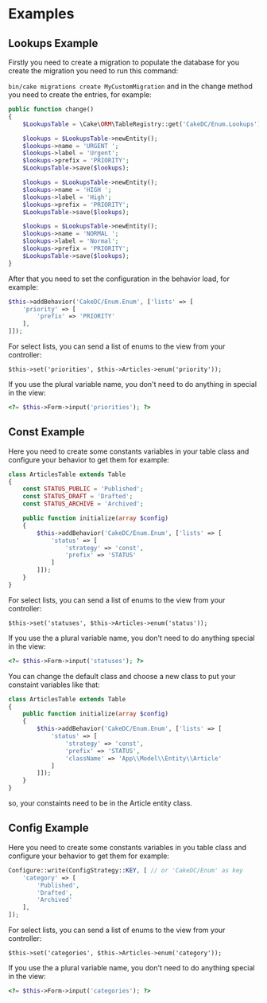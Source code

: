 # Examples

## Lookups Example

Firstly you need to create a migration to populate the database for you create the migration you need to run this command: 

``` bin/cake migrations create MyCustomMigration ``` and in the change method you need to create the entries, for example:

```php
public function change()
{
    $LookupsTable = \Cake\ORM\TableRegistry::get('CakeDC/Enum.Lookups');

    $lookups = $LookupsTable->newEntity();
    $lookups->name = 'URGENT ';
    $lookups->label = 'Urgent';
    $lookups->prefix = 'PRIORITY';
    $LookupsTable->save($lookups);

    $lookups = $LookupsTable->newEntity();
    $lookups->name = 'HIGH ';
    $lookups->label = 'High';
    $lookups->prefix = 'PRIORITY';
    $LookupsTable->save($lookups);

    $lookups = $LookupsTable->newEntity();
    $lookups->name = 'NORMAL ';
    $lookups->label = 'Normal';
    $lookups->prefix = 'PRIORITY';
    $LookupsTable->save($lookups);
}
```

After that you need to set the configuration in the behavior load, for example: 

```php
$this->addBehavior('CakeDC/Enum.Enum', ['lists' => [
    'priority' => [
        'prefix' => 'PRIORITY'  
    ],
]]);
```

For select lists, you can send a list of enums to the view from your controller:

```
$this->set('priorities', $this->Articles->enum('priority'));
```

If you use the plural variable name, you don't need to do anything in special in the view:

```php
<?= $this->Form->input('priorities'); ?>
```

## Const Example

Here you need to create some constants variables in your table class and configure your behavior to get them for example: 

```php
class ArticlesTable extends Table
{
    const STATUS_PUBLIC = 'Published';
    const STATUS_DRAFT = 'Drafted';
    const STATUS_ARCHIVE = 'Archived';

    public function initialize(array $config)
    {
        $this->addBehavior('CakeDC/Enum.Enum', ['lists' => [
            'status' => [
                'strategy' => 'const',
                'prefix' => 'STATUS'
            ]
        ]]);
    }
}
```

For select lists, you can send a list of enums to the view from your controller:

```
$this->set('statuses', $this->Articles->enum('status'));
```

If you use the a plural variable name, you don't need to do anything special in the view:

```php
<?= $this->Form->input('statuses'); ?>
```

You can change the default class and choose a new class to put your constaint variables like that:

```php
class ArticlesTable extends Table
{
    public function initialize(array $config)
    {
        $this->addBehavior('CakeDC/Enum.Enum', ['lists' => [
            'status' => [
                'strategy' => 'const',
                'prefix' => 'STATUS',
                'className' => 'App\\Model\\Entity\\Article'
            ]
        ]]);
    }
}
```

so, your constaints need to be in the Article entity class.

## Config Example

Here you need to create some constants variables in you table class and configure your behavior to get them for example: 

```php
Configure::write(ConfigStrategy::KEY, [ // or 'CakeDC/Enum' as key
    'category' => [
        'Published',
        'Drafted',
        'Archived'
    ],
]);
```

For select lists, you can send a list of enums to the view from your controller:

```
$this->set('categories', $this->Articles->enum('category'));
```

If you use the a plural variable name, you don't need to do anything special in the view:

```php
<?= $this->Form->input('categories'); ?>
```
